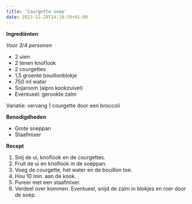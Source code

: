 ```yaml
---
title: 'Courgette soep'
date: 2023-12-28T14:19:39+01:00
---
```


**Ingrediënten**

*Voor 3/4 personen*
- 2 uien
- 2 tenen knoflook
- 2 courgettes
- 1,5 groente bouillonblokje
- 750 ml water
- Sojaroom (alpro kookzuivel)
- Eventueel: gerookte zalm

Variatie: vervang 1 courgette door een broccoli

**Benodigdheden**
- Grote soeppan
- Staafmixer

**Recept**
1. Snij de ui, knoflook en de courgettes.
2. Fruit de ui en knoflook in de soeppan.
3. Voeg de courgette, het water en de bouillon toe.
4. Hou 10 min. aan de kook.
5. Pureer met een staafmixer.
6. Verdeel over kommen. Eventueel, snijd de zalm in blokjes en roer door de soep.
